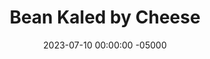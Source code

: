 ---
layout: post
title:  "Bean Kaled by Cheese"
date:   2023-07-10 00:00:00 -05000
categories: 
- Recipes
- Meatless
permalink: /recipes/kale
image: /assets/Food/Meatless/Kale/kale.jpg
ing: kale-ing
facts: kale-facts
Prep: 10
Rest: 
Cook: 10
Source1: 
Source2: 
tags: 
- pinto beans
- kale
- spinach
- collard greens
- shredded cheese
- cheddar
- bbq sauce
- barbeque sauce
- chopped
Description: This vegetarian Mexican inspired dish mixes together sauteed kale, pinto beans, unsweetened BBQ sauce, and is topped with shredded cheese. This goes well with some meatloaf or taco meat as well.  Here's the link to my unsweetened BBQ sauce recipe that I used<br><p><a href="bbq-sauce">Unsweetened BBQ Sauce</a></p>
Instructions: 
- Chop up veggies. Add vegetables, garlic, and oil to a skillet over medium heat. Cook until onions are translucent.<br><br>

- Add the seasonings to the veggies<br><br>

- Add bbq sauce and beans to the skillet. Cook over medium heat for a few minutes. Top with shredded cheese
---